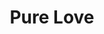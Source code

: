 ---
pid: MP93
title: Pure Love
location_transcription: Center City
zipcode: '19139'
outside_phl: 
neighborhood: Walnut Hill
age: '29'
age_range: 20-29
instagram: 
image_file_name: MP_93.jpg
proposal_transcription: Philly needs more wide spread love! Hopefully this will spark
  some change and bring forth positive energy + love of __!!
topic: Philadelphia,Love
topic_summary: 0, 0
type: Sculpture Statue
keywords_other: 
credit: 
image_labels: |-
  -plastic
  red orange yellow green blue purple red red
  lights lights lights
twitter: 
facebook: 
permalink: "/monuments/mp93/"
layout: item-page
---